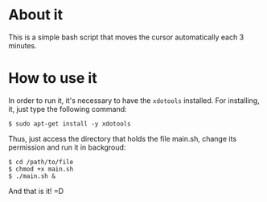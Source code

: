 # About it
This is a simple bash script that moves the cursor automatically each 3 minutes.

# How to use it
In order to run it, it's necessary to have the `xdotools` installed. For installing, it, just type the following command:
```
$ sudo apt-get install -y xdotools
```

Thus, just access the directory that holds the file main.sh, change its permission and run it in backgroud:
```
$ cd /path/to/file
$ chmod +x main.sh
$ ./main.sh &
```

And that is it! =D
